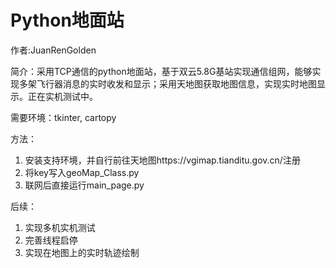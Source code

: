 # Python地面站
作者:JuanRenGolden

简介：采用TCP通信的python地面站，基于双云5.8G基站实现通信组网，能够实现多架飞行器消息的实时收发和显示；采用天地图获取地图信息，实现实时地图显示。正在实机测试中。

需要环境：tkinter, cartopy

方法：
1. 安装支持环境，并自行前往天地图https://vgimap.tianditu.gov.cn/注册
2. 将key写入geoMap_Class.py
3. 联网后直接运行main_page.py

后续：
1. 实现多机实机测试
2. 完善线程启停
3. 实现在地图上的实时轨迹绘制


